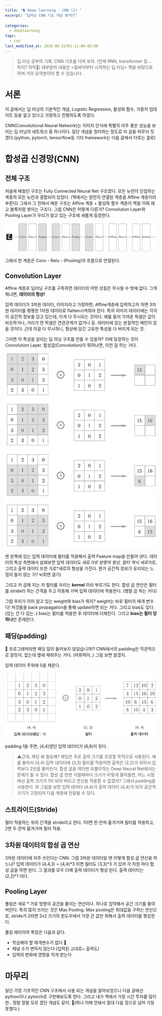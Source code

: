 ```yaml
---
title: "🐈 Deep learning - CNN (1) "
excerpt: "딥러닝 CNN 기초 개념 뽀개기"

categories:
  - deeplearning
tags:
  - cnn
last_modified_at: 2020-09-21T01:11:00-05:00
---
```




> 딥 러닝 공부의 기록. CNN 기초를 다져 보자. (언제 RNN, transformer 등.... 하지? 막막🤧) 대부분의 내용은 <밑바닥부터 시작하는 딥 러닝> 책을 바탕으로 하며 거의 요약본이라 할 수 있습니다.

# 서론

이 글에서는 딥 러닝의 기본적인 개념, Logistic Regression, 활성화 함수, 가중치 업데이트 등을 알고 있다고 가정하고 진행하도록 하겠다.

CNN(Convolutional Neural Network)는 이미지 인식에 특별히 아주 좋은 성능을 보이는 딥 러닝의 네트워크 중 하나이다. 일단 개념을 정리하는 정도로 이 글을 마무리 짓겠다.(python, pytorch, tensorflow등 기타 framework는 다음 글에서 다루는 걸로)

# 합성곱 신경망(CNN)

## 전체 구조

처음에 배웠던 구조는 Fully Connected Neural Net 구조였다. 모든 뉴런이 인접하는 계층의 모든 뉴런과 결합되어 있었다. (책에서는 완전히 연결된 계층을 Affine 계층이라 부른다) 그래서 그 전에서 배운 구조는 Affine 계층 + 활성화 함수 계층이 짝을 이뤄 레고 블록처럼 쌓이는 구조다. 그럼 CNN은 어떻게 다른가? Convolution Layer와 Pooling Layer가 우리가 알고 있는 구조에 새롭게 등장한다.

![cnn-1](/assets/images/cnn-1-1.png)



그래서 한 계층은 Conv - Relu - (Pooling)의 흐름으로 연결된다.

## Convolution Layer

Affine 계층로 딥러닝 구조를 구축하면 데이터의 어떤 성질은 무시될 수 밖에 없다. 그게 뭐냐면, **데이터의 형상!**

입력 데이터가 3차원 데이터, 이미지라고 가정하면, Affine계층에 입력하고자 하면 3차원 데이터를 평평한 1차원 데이터로 flatten시켜줘야 한다. 특히 이미지 데이터에는 각각이 공간적 정보를 담고 있는데, 이게 다 무시되는 것이다. 예를 들어 가까운 픽셀은 값이 비슷하거나, 거리가 먼 픽셀은 연관관계가 없거나 등. 데이터에 있는 본질적인 패턴이 있을 것이다. 근데 이걸 다 무시하니, 형상에 담긴 고유한 특성을 다 버리게 되는 것.

그러면 이 특성을 살리는 딥 러닝 구조를 만들 수 있을까? 이때 등장하는 것이 Convolution Layer. 합성곱(Convolution)이 뭐하냐면, 이런 걸 하는 거다.

![cnn-2](/assets/images/cnn-1-2.png)

맨 왼쪽에 있는 입력 데이터에 필터를 적용해서 출력 Feature map을 만들어 낸다. 데이터의 특성 측면에서 살펴보면 입력 데이터도 세로*가로 방향의 형상, 필터 역시 세로*가로, 그리고 출력 데이터 또한 가로*세로의 형상을 가진다. 뭔가 공간적 정보가 유지되는 느낌이 들지 않는 가? 🌀(최면 걸기)

그리고 저 곱해 지는 저 필터를 우리는 **kernel** 이라 부르기도 한다. 합성 곱 연산은 필터를 stride라 하는 간격을 두고 이동해 가며 입력 데이터에 적용한다. (행렬 곱 하는 거다)

그럼 우리가 이미 알고 있는 weight와 bias가 뭐지? weight는 바로 필터의 매개 변수다! 저것들을 back propagation을 통해 update하면 되는 거다. 그리고 bias도 있다. (있는 건 다 있는..) bias는 필터를 적용한 후 데이터에 더해진다. 그리고 **bias는 필터 당 하나**만 존재한다.

## 패딩(padding)

👀 프로그래머라면 패딩 많이 들어보지 않았습니까!? CNN에서의 padding은 직관적으로 알듯이, 없는데 옆에 채워주는 거다. (어휘력이..) 그림 보면 알겠지.

입력 데이터 주위에 0을 채운다.

![cnn-3](/assets/images/cnn-1-3.png)

padding 1을 주면, (4,4)였던 입력 데이터가 (6,6)이 된다.

> ⚠️근데, 패딩 왜 필요해? 패딩은 주로 출력 크기를 조정할 목적으로 사용된다. 예를 들어서 (4,4) 입력 데이터에 (3,3) 필터를 적용하면 출력은 (2,2)가 되어서 입력보다 2만큼 줄어든다. 합성 곱을 여러번 되풀이하는 Deep Neural Net에서는 문제가 될 수 있다. 합성 곱 한번 거칠때마다 크기가 이렇게 줄어들면, 어느 시점에선 출력 크기가 1이 되어 버리고 연산을 적용할 수 없겠지? 그래서 padding을 사용한다. 위 그림을 보면 입력 데이터 (4,4)가 출력 데이터 (4,4)가 되어 공간적 크기가 고정되어 다음 계층에 전달될 수 있다.

## 스트라이드(Stride)

필터 적용하는 위치 간격을 stride라고 한다. 1이면 한 칸씩 옮겨가며 필터를 적용하고, 2면 두 칸씩 옮겨가며 필터 적용.

## 3차원 데이터의 합성 곱 연산

3차원 데이터에 자주 쓰인다는 CNN. 그럼 3차원 데이터일 땐 어떻게 합성 곱 연산을 하느냐? 입력 데이터가 (4,4,3) = (4,4)*3 이면 필터도 (3,3)*3 가 있어 각 차원 마다 합성 곱을 하면 된다. 그 결과를 모두 더해 출력 데이터가 형성 된다. 출력 데이터는 (2,2)*1 이다.

## Pooling Layer

풀링은 세로 * 가로 방향의 공간을 줄이는 연산이다. 하나로 집약해서 공간 크기를 줄여 버린다. 특히 많이 쓰이는 것은 Max Pooling. Max pooling은 최대값을 구하는 연산으로, stride가 2라면 2x2 크기의 윈도우에서 가장 큰 값만 취해서 출력 데이터를 형성한다.

풀링 레이어의 특징은 다음과 같다.

- 학습해야 할 매개변수가 없다 🥺
- 채널 수가 변하지 않는다 (입력된 고대로~ 출력도)
- 입력의 변화에 영향을 적게 받는다

# 마무리

일단 가장 기초적인 CNN 구조에서 사용 되는 개념을 알아보았으니 다음 글에선 python이나 pytorch로 구현해보도록 한다. 그리고 내가 책에서 가장 시간 투자를 많이 한.. 정말 정말 모르 겠던 개념도 같이. 🤧(하나 이해 안돼서 절대 다음 장으로 넘어 가질 못했다.)